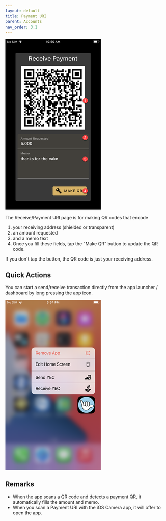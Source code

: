 ```yaml
---
layout: default
title: Payment URI
parent: Accounts
nav_order: 3.1
---
```


![Payment](img/IMG_0123.PNG)

The Receive/Payment URI page is for making QR codes that encode

1. your receiving address (shielded or transparent)
2. an amount requested
3. and a memo text
4. Once you fill these fields, tap the "Make QR" button to update the QR code.

If you don't tap the button, the QR code is just your receiving address.

## Quick Actions

You can start a send/receive transaction directly from the app launcher / dashboard
by long pressing the app icon.

![Payment](img/IMG_0142.PNG)

## Remarks

- When the app scans a QR code and detects a payment QR, it automatically
fills the amount and memo.
- When you scan a Payment URI with the iOS Camera app, it will offer to
open the app.
